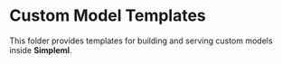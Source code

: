 # Custom Model Templates

This folder provides templates for building and serving custom models inside **Simpleml**.
